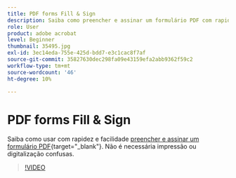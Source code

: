 ```yaml
---
title: PDF forms Fill & Sign
description: Saiba como preencher e assinar um formulário PDF com rapidez e facilidade
role: User
product: adobe acrobat
level: Beginner
thumbnail: 35495.jpg
exl-id: 3ec14eda-755e-425d-bdd7-e3c1cac8f7af
source-git-commit: 35827630dec298fa09e43159efa2abb9362f59c2
workflow-type: tm+mt
source-wordcount: '46'
ht-degree: 10%

---
```


# PDF forms Fill &amp; Sign

Saiba como usar com rapidez e facilidade [preencher e assinar um formulário PDF](https://www.adobe.com/br/acrobat/online/sign-pdf.html){target=&quot;_blank&quot;}. Não é necessária impressão ou digitalização confusas.

>[!VIDEO](https://video.tv.adobe.com/v/35495?hidetitle=true)
